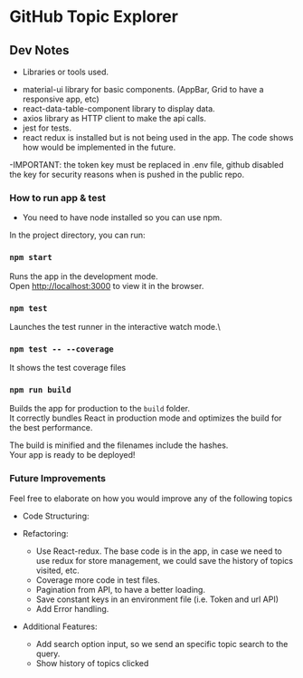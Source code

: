 # GitHub Topic Explorer

## Dev Notes

* Libraries or tools used.
 - material-ui library for basic components. (AppBar, Grid to have a responsive app, etc)
 - react-data-table-component library to display data.
 - axios library as HTTP client to make the api calls.
 - jest for tests.
 - react redux is installed but is not being used in the app. The code shows how would be implemented
   in the future.

  -IMPORTANT: the token key must be replaced in .env file, github disabled the key for security
  reasons when is pushed in the public repo.

### How to run app & test

* You need to have node installed so you can use npm.

In the project directory, you can run: 

### `npm start`

Runs the app in the development mode.\
Open [http://localhost:3000](http://localhost:3000) to view it in the browser.


### `npm test`

Launches the test runner in the interactive watch mode.\

### `npm test -- --coverage`

It shows the test coverage files

### `npm run build`

Builds the app for production to the `build` folder.\
It correctly bundles React in production mode and optimizes the build for the best performance.

The build is minified and the filenames include the hashes.\
Your app is ready to be deployed!

### Future Improvements

Feel free to elaborate on how you would improve any of the following topics 

* Code Structuring:

* Refactoring:
  - Use React-redux. The base code is in the app, in case we need to use redux for store management,
    we could save the history of topics visited, etc.
  - Coverage more code in test files.
  - Pagination from API, to have a better loading.
  - Save constant keys in an environment file (i.e. Token and  url API)
  - Add Error handling.

* Additional Features:
  - Add search option input, so we send an specific topic search to the query.
  - Show history of topics clicked

